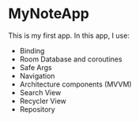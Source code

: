 # MyNoteApp
This is my first app. 
In this app, I use:
- Binding
- Room Database and coroutines
- Safe Args
- Navigation
- Architecture components (MVVM)
- Search View
- Recycler View
- Repository
